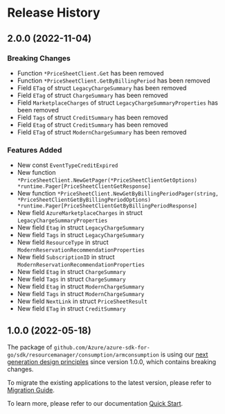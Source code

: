 # Release History

## 2.0.0 (2022-11-04)
### Breaking Changes

- Function `*PriceSheetClient.Get` has been removed
- Function `*PriceSheetClient.GetByBillingPeriod` has been removed
- Field `ETag` of struct `LegacyChargeSummary` has been removed
- Field `ETag` of struct `ChargeSummary` has been removed
- Field `MarketplaceCharges` of struct `LegacyChargeSummaryProperties` has been removed
- Field `Tags` of struct `CreditSummary` has been removed
- Field `Etag` of struct `CreditSummary` has been removed
- Field `ETag` of struct `ModernChargeSummary` has been removed

### Features Added

- New const `EventTypeCreditExpired`
- New function `*PriceSheetClient.NewGetPager(*PriceSheetClientGetOptions) *runtime.Pager[PriceSheetClientGetResponse]`
- New function `*PriceSheetClient.NewGetByBillingPeriodPager(string, *PriceSheetClientGetByBillingPeriodOptions) *runtime.Pager[PriceSheetClientGetByBillingPeriodResponse]`
- New field `AzureMarketplaceCharges` in struct `LegacyChargeSummaryProperties`
- New field `Etag` in struct `LegacyChargeSummary`
- New field `Tags` in struct `LegacyChargeSummary`
- New field `ResourceType` in struct `ModernReservationRecommendationProperties`
- New field `SubscriptionID` in struct `ModernReservationRecommendationProperties`
- New field `Etag` in struct `ChargeSummary`
- New field `Tags` in struct `ChargeSummary`
- New field `Etag` in struct `ModernChargeSummary`
- New field `Tags` in struct `ModernChargeSummary`
- New field `NextLink` in struct `PriceSheetResult`
- New field `ETag` in struct `CreditSummary`


## 1.0.0 (2022-05-18)

The package of `github.com/Azure/azure-sdk-for-go/sdk/resourcemanager/consumption/armconsumption` is using our [next generation design principles](https://azure.github.io/azure-sdk/general_introduction.html) since version 1.0.0, which contains breaking changes.

To migrate the existing applications to the latest version, please refer to [Migration Guide](https://aka.ms/azsdk/go/mgmt/migration).

To learn more, please refer to our documentation [Quick Start](https://aka.ms/azsdk/go/mgmt).